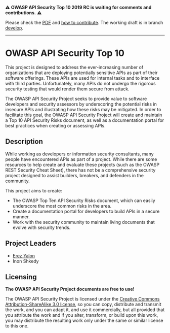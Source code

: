 :warning: **OWASP API Security Top 10 2019 RC is waiting for comments and
contributions.** :warning:

Please check the [PDF][2] and [how to contribute][4]. The working draft is in
branch [develop][3].

---

OWASP API Security Top 10
=========================

This project is designed to address the ever-increasing number of organizations
that are deploying potentially sensitive APIs as part of their software
offerings. These APIs are used for internal tasks and to interface with third
parties. Unfortunately, many APIs do not undergo the rigorous security testing
that would render them secure from attack.

The OWASP API Security Project seeks to provide value to software developers and
security assessors by underscoring the potential risks in insecure APIs and
illustrating how these risks may be mitigated. In order to facilitate this goal,
the OWASP API Security Project will create and maintain a Top 10 API Security
Risks document, as well as a documentation portal for best practices when
creating or assessing APIs.

## Description

While working as developers or information security consultants, many people
have encountered APIs as part of a project. While there are some resources to
help create and evaluate these projects (such as the OWASP REST Security Cheat
Sheet), there has not be a comprehensive security project designed to assist
builders, breakers, and defenders in the community.

This project aims to create:

* The OWASP Top Ten API Security Risks document, which can easily underscore the
  most common risks in the area.
* Create a documentation portal for developers to build APIs in a secure manner.
* Work with the security community to maintain living documents that evolve with
  security trends.

## Project Leaders

* [Erez Yalon][0]
* Inon Shkedy

## Licensing

**The OWASP API Security Project documents are free to use!**

The OWASP API Security Project is licensed under the [Creative Commons
Attribution-ShareAlike 3.0 license][1], so you can copy, distribute and transmit
the work, and you can adapt it, and use it commercially, but all provided that
you attribute the work and if you alter, transform, or build upon this work, you
may distribute the resulting work only under the same or similar license to this
one.

[0]: https://www.owasp.org/index.php/User:ErezYalon
[1]: http://creativecommons.org/licenses/by-sa/3.0/
[2]: https://github.com/OWASP/API-Security/blob/develop/2019/en/dist/owasp-api-security-top-10.pdf
[3]: https://github.com/OWASP/API-Security/tree/develop/
[4]: https://github.com/OWASP/API-Security/blob/master/CONTRIBUTING.md
